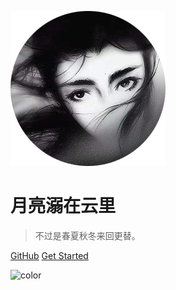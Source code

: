 <!-- _coverpage.md -->

![logo](logo.png)


# **月亮溺在云里**

>  不过是春夏秋冬来回更替。


[GitHub](https://github.com/docsifyjs/docsify/)
[Get Started](README)

![color](#c8ced1)